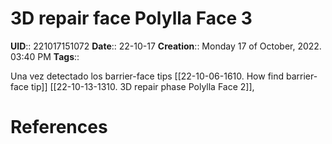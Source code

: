 # 3D repair face Polylla Face 3
**UID**:: 221017151072
**Date**:: 22-10-17
**Creation**::  Monday 17 of October, 2022.  03:40 PM
**Tags**:: 

Una vez detectado los barrier-face tips [[22-10-06-1610. How find barrier-face tip]] [[22-10-13-1310. 3D repair phase Polylla Face 2]], 


# References
